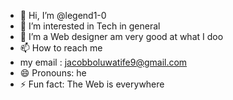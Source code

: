 - 👋 Hi, I’m @legend1-0
- 👀 I’m interested in Tech in general 
- 🌱 I’m a Web designer
am very good at what I doo
- 📫 How to reach me
- my email : jacobboluwatife9@gmail.com 
- 😄 Pronouns: he
- ⚡ Fun fact: The Web is everywhere 

<!---
legend1-0/legend1-0 is a ✨ special ✨ repository because its `README.md` (this file) appears on your GitHub profile.
You can click the Preview link to take a look at your changes.
--->
